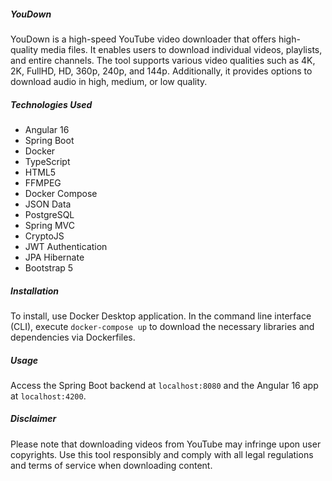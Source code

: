 ##### YouDown

YouDown is a high-speed YouTube video downloader that offers high-quality media files. It enables users to download individual videos, playlists, and entire channels. The tool supports various video qualities such as 4K, 2K, FullHD, HD, 360p, 240p, and 144p. Additionally, it provides options to download audio in high, medium, or low quality.

##### Technologies Used

- Angular 16
- Spring Boot
- Docker
- TypeScript
- HTML5
- FFMPEG
- Docker Compose
- JSON Data
- PostgreSQL
- Spring MVC
- CryptoJS
- JWT Authentication
- JPA Hibernate
- Bootstrap 5

##### Installation

To install, use Docker Desktop application. In the command line interface (CLI), execute `docker-compose up` to download the necessary libraries and dependencies via Dockerfiles.

##### Usage

Access the Spring Boot backend at `localhost:8080` and the Angular 16 app at `localhost:4200`.

##### Disclaimer

Please note that downloading videos from YouTube may infringe upon user copyrights. Use this tool responsibly and comply with all legal regulations and terms of service when downloading content.
